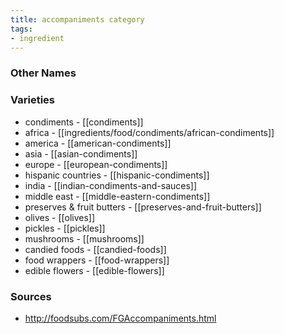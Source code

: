 ```yaml
---
title: accompaniments category
tags:
- ingredient
---
```



### Other Names


### Varieties

* condiments - [[condiments]]
* africa - [[ingredients/food/condiments/african-condiments]]
* america - [[american-condiments]]
* asia - [[asian-condiments]]
* europe - [[european-condiments]]
* hispanic countries - [[hispanic-condiments]]
* india - [[indian-condiments-and-sauces]]
* middle east - [[middle-eastern-condiments]]
* preserves & fruit butters - [[preserves-and-fruit-butters]]
* olives - [[olives]]
* pickles - [[pickles]]
* mushrooms - [[mushrooms]]
* candied foods - [[candied-foods]]
* food wrappers - [[food-wrappers]]
* edible flowers - [[edible-flowers]]

### Sources
* http://foodsubs.com/FGAccompaniments.html
